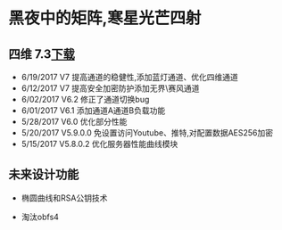 # 黑夜中的矩阵,寒星光芒四射

## 四维 7.3[下载](https://squidproxy.github.io/)

- 6/19/2017 V7 提高通道的稳健性,添加蓝灯通道、优化四维通道
- 6/12/2017 V7 提高安全加密防护添加无界\赛风通道
- 6/02/2017 V6.2 修正了通道切换bug
- 6/01/2017 V6.1 添加通道A通道B负载功能
- 5/28/2017 V6.0 优化部分性能
- 5/20/2017 V5.9.0.0 免设置访问Youtube、推特,对配置数据AES256加密
- 5/15/2017 V5.8.0.2 优化服务器性能曲线模块
## 未来设计功能
+ 椭圆曲线和RSA公钥技术
- 淘汰obfs4
